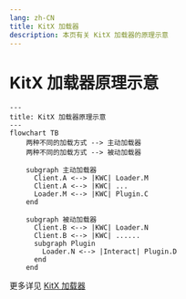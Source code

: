 ```yaml
---
lang: zh-CN
title: KitX 加载器
description: 本页有关 KitX 加载器的原理示意
---
```


# KitX 加载器原理示意

```mermaid
---
title: KitX 加载器原理示意
---
flowchart TB
    两种不同的加载方式 --> 主动加载器
    两种不同的加载方式 --> 被动加载器

    subgraph 主动加载器
      Client.A <--> |KWC| Loader.M
      Client.A <--> |KWC| ...
      Loader.M <--> |KWC| Plugin.C
    end

    subgraph 被动加载器
      Client.B <--> |KWC| Loader.N
      Client.B <--> |KWC| ......
      subgraph Plugin
        Loader.N <--> |Interact| Plugin.D
      end
    end
```

更多详见 [KitX 加载器](../loader/README.md)

